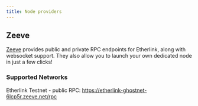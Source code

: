 ```yaml
---
title: Node providers
---
```


## Zeeve

[Zeeve](https://www.zeeve.io/) provides public and private RPC endpoints for Etherlink, along with websocket support. They also allow you to launch your own dedicated node in just a few clicks!

### Supported Networks

Etherlink Testnet - public RPC: https://etherlink-ghostnet-6lcp5r.zeeve.net/rpc